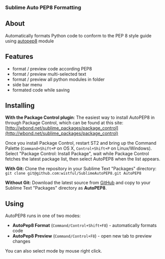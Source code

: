 ### Sublime Auto PEP8 Formatting

## About
Automatically formats Python code to conform to the PEP 8 style guide using [autopep8](https://github.com/hhatto/autopep8) module

## Features
+ format / preview code according PEP8
+ format / preview multi-selected text
+ format / preview all python modules in folder
+ side bar menu
+ formated code while saving

## Installing
**With the Package Control plugin**: The easiest way to install AutoPEP8 in through Package Control, which can be found at this site: [http://wbond.net/sublime_packages/package_control](http://wbond.net/sublime_packages/package_control)

Once you install Package Control, restart ST2 and bring up the Command Palette (`Command+Shift+P` on OS X, `Control+Shift+P` on Linux/Windows). Select "Package Control: Install Package", wait while Package Control fetches the latest package list, then select AutoPEP8 when the list appears.

**With Git:** Clone the repository in your Sublime Text "Packages" directory:
`git clone git@github.com:wistful/SublimeAutoPEP8.git AutoPEP8`

**Without Git:** Download the latest source from [GitHub](https://github.com/wistful/SublimeAutoPEP8) and copy to your Sublime Text "Packages" directory as **AutoPEP8**.

## Using

AutoPEP8 runs in one of two modes:

+ **AutoPep8 Format** (`Command/Control+Shift+F8`) - automatically formats code
+ **AutoPep8 Preview** (`Command/Control+F8`) - open new tab to preview changes

You can also select mode by mouse right click.

